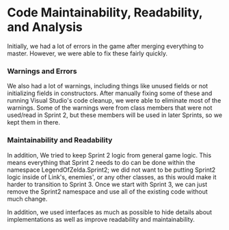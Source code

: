 # Code Maintainability, Readability, and Analysis
Initially, we had a lot of errors in the game after merging everything to master. However, we were able to fix these fairly quickly.

### Warnings and Errors
We also had a lot of warnings, including things like unused fields or not initializing fields in constructors. After manually fixing some of these and running Visual Studio's code cleanup, we were able to eliminate most of the warnings. Some of the warnings were from class members that were not used/read in Sprint 2, but these members will be used in later Sprints, so we kept them in there.

### Maintainability and Readability
In addition, We tried to keep Sprint 2 logic from general game logic. This means everything that Sprint 2 needs to do can be done within the namespace LegendOfZelda.Sprint2; we did not want to be putting Sprint2 logic inside of Link's, enemies', or any other classes, as this would make it harder to transition to Sprint 3. Once we start with Sprint 3, we can just remove the Sprint2 namespace and use all of the existing code without much change.

In addition, we used interfaces as much as possible to hide details about implementations as well as improve readability and maintainability.